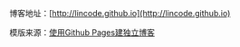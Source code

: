 博客地址：[http://lincode.github.io](http://lincode.github.io)

模版来源：[使用Github Pages建独立博客](http://beiyuu.com/github-pages/)
